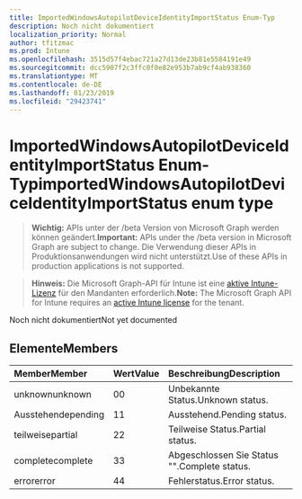 ```yaml
---
title: ImportedWindowsAutopilotDeviceIdentityImportStatus Enum-Typ
description: Noch nicht dokumentiert
localization_priority: Normal
author: tfitzmac
ms.prod: Intune
ms.openlocfilehash: 3515d57f4ebac721a27d13de23b81e5584191e49
ms.sourcegitcommit: dcc5907f2c3ffc0f0e82e953b7ab9cf4ab938360
ms.translationtype: MT
ms.contentlocale: de-DE
ms.lasthandoff: 01/23/2019
ms.locfileid: "29423741"
---
```

# <a name="importedwindowsautopilotdeviceidentityimportstatus-enum-type"></a><span data-ttu-id="3afcf-103">ImportedWindowsAutopilotDeviceIdentityImportStatus Enum-Typ</span><span class="sxs-lookup"><span data-stu-id="3afcf-103">importedWindowsAutopilotDeviceIdentityImportStatus enum type</span></span>

> <span data-ttu-id="3afcf-104">**Wichtig:** APIs unter der /beta Version von Microsoft Graph werden können geändert.</span><span class="sxs-lookup"><span data-stu-id="3afcf-104">**Important:** APIs under the /beta version in Microsoft Graph are subject to change.</span></span> <span data-ttu-id="3afcf-105">Die Verwendung dieser APIs in Produktionsanwendungen wird nicht unterstützt.</span><span class="sxs-lookup"><span data-stu-id="3afcf-105">Use of these APIs in production applications is not supported.</span></span>

> <span data-ttu-id="3afcf-106">**Hinweis:** Die Microsoft Graph-API für Intune ist eine [aktive Intune-Lizenz](https://go.microsoft.com/fwlink/?linkid=839381) für den Mandanten erforderlich.</span><span class="sxs-lookup"><span data-stu-id="3afcf-106">**Note:** The Microsoft Graph API for Intune requires an [active Intune license](https://go.microsoft.com/fwlink/?linkid=839381) for the tenant.</span></span>

<span data-ttu-id="3afcf-107">Noch nicht dokumentiert</span><span class="sxs-lookup"><span data-stu-id="3afcf-107">Not yet documented</span></span>

## <a name="members"></a><span data-ttu-id="3afcf-108">Elemente</span><span class="sxs-lookup"><span data-stu-id="3afcf-108">Members</span></span>
|<span data-ttu-id="3afcf-109">Member</span><span class="sxs-lookup"><span data-stu-id="3afcf-109">Member</span></span>|<span data-ttu-id="3afcf-110">Wert</span><span class="sxs-lookup"><span data-stu-id="3afcf-110">Value</span></span>|<span data-ttu-id="3afcf-111">Beschreibung</span><span class="sxs-lookup"><span data-stu-id="3afcf-111">Description</span></span>|
|:---|:---|:---|
|<span data-ttu-id="3afcf-112">unknown</span><span class="sxs-lookup"><span data-stu-id="3afcf-112">unknown</span></span>|<span data-ttu-id="3afcf-113">0</span><span class="sxs-lookup"><span data-stu-id="3afcf-113">0</span></span>|<span data-ttu-id="3afcf-114">Unbekannte Status.</span><span class="sxs-lookup"><span data-stu-id="3afcf-114">Unknown status.</span></span>|
|<span data-ttu-id="3afcf-115">Ausstehende</span><span class="sxs-lookup"><span data-stu-id="3afcf-115">pending</span></span>|<span data-ttu-id="3afcf-116">1</span><span class="sxs-lookup"><span data-stu-id="3afcf-116">1</span></span>|<span data-ttu-id="3afcf-117">Ausstehend.</span><span class="sxs-lookup"><span data-stu-id="3afcf-117">Pending status.</span></span>|
|<span data-ttu-id="3afcf-118">teilweise</span><span class="sxs-lookup"><span data-stu-id="3afcf-118">partial</span></span>|<span data-ttu-id="3afcf-119">2</span><span class="sxs-lookup"><span data-stu-id="3afcf-119">2</span></span>|<span data-ttu-id="3afcf-120">Teilweise Status.</span><span class="sxs-lookup"><span data-stu-id="3afcf-120">Partial status.</span></span>|
|<span data-ttu-id="3afcf-121">complete</span><span class="sxs-lookup"><span data-stu-id="3afcf-121">complete</span></span>|<span data-ttu-id="3afcf-122">3</span><span class="sxs-lookup"><span data-stu-id="3afcf-122">3</span></span>|<span data-ttu-id="3afcf-123">Abgeschlossen Sie Status "".</span><span class="sxs-lookup"><span data-stu-id="3afcf-123">Complete status.</span></span>|
|<span data-ttu-id="3afcf-124">error</span><span class="sxs-lookup"><span data-stu-id="3afcf-124">error</span></span>|<span data-ttu-id="3afcf-125">4</span><span class="sxs-lookup"><span data-stu-id="3afcf-125">4</span></span>|<span data-ttu-id="3afcf-126">Fehlerstatus.</span><span class="sxs-lookup"><span data-stu-id="3afcf-126">Error status.</span></span>|





